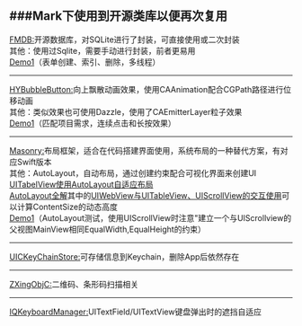 ###Mark下使用到开源类库以便再次复用
----------------------------------------------------------------------
[FMDB:](https://github.com/ccgus/fmdb)开源数据库，对SQLite进行了封装，可直接使用或二次封装<br>
其他：使用过Sqlite，需要手动进行封装，前者更易用<br>
[Demo1](https://github.com/tangqiaoboy/FmdbSample)（表单创建、索引、删除，多线程）<br>

-----------------------------

[HYBubbleButton:](https://github.com/nathanwhy/HYBubbleButton)向上飘散动画效果，使用CAAnimation配合CGPath路径进行位移动画<br>
其他：类似效果也可使用Dazzle，使用了CAEmitterLayer粒子效果<br>
[Demo1](https://github.com/superleexpert/UIButonAnimation)（匹配项目需求，连续点击和长按效果）<br>

-----------------------------

[Masonry:](https://github.com/SnapKit/Masonry)布局框架，适合在代码搭建界面使用，系统布局的一种替代方案，有对应Swift版本<br>
其他：AutoLayout，自动布局，通过创建约束配合可视化界面来创建UI<br>
[UITabelView使用AutoLayout自适应布局](http://www.cocoachina.com/ios/20151009/13640.html)<br>
[AutoLayout全解](http://www.jianshu.com/p/683fbcbfb705)其中的[UIWebView与UITableView、UIScrollView的交互使用](http://grayluo.github.io/WeiFocusIo/autolayout/2015/02/01/autolayout4/)可以计算ContentSize的动态高度<br>
[Demo1](https://github.com/superleexpert/AutoLayoutTest)（AutoLayout测试，使用UIScrollView时注意"建立一个与UIScrollview的父视图MainView相同EqualWidth,EqualHeight的约束）<br>

-----------------------------

[UICKeyChainStore:](https://github.com/kishikawakatsumi/UICKeyChainStore)可存储信息到Keychain，删除App后依然存在<br>

----------------------------------------------------------------------

[ZXingObjC:](https://github.com/TheLevelUp/ZXingObjC)二维码、条形码扫描相关<br>

----------------------------------------------------------------------
[IQKeyboardManager:](https://github.com/hackiftekhar/IQKeyboardManager)UITextField/UITextView键盘弹出时的遮挡自适应<br>





